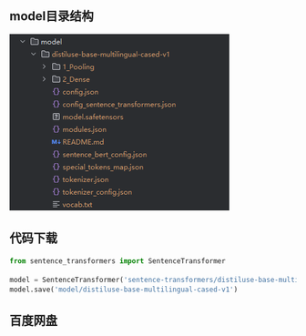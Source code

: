 ## model目录结构
![img.png](img.png)

## 代码下载
```python
from sentence_transformers import SentenceTransformer

model = SentenceTransformer('sentence-transformers/distiluse-base-multilingual-cased-v1')
model.save('model/distiluse-base-multilingual-cased-v1')
```

## 百度网盘
